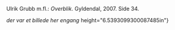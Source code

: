 Ulrik Grubb m.fl.: *Overblik*. Gyldendal, 2007. Side 34.

*der var et billede her engang*
height="6.5393099300087485in"}
